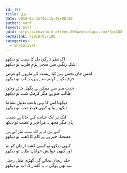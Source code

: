 ```yaml
---
id: 188
title: غزل
date: 2019-05-15T06:15:46+00:00
author: Xarf
layout: post
guid: https://chashm-e-afreen.000webhostapp.com/?p=188
permalink: /2019/05/188
categories:
  - Ghazaliyat
---
```

<span style="font-family: nastaliq;">اک نظر تازگیِ دل کا سبب تو دیکھو</span>  
<span style="font-family: nastaliq;">اشکِ رنگیں میں سجی بزمِ طرب تو دیکھو</span>

<span style="font-family: nastaliq;">لمسِ جاں بخش سے کیا زیست کے ماروں کو غرض</span>  
<span style="font-family: nastaliq;">حرف کہنے کو ترستے ہیں، یہ لب تو دیکھو</span>

<span style="font-family: nastaliq;">حدتِ مہر سے ممکن ہے پگھل جائے وجود</span>  
<span style="font-family: nastaliq;">طالبِ ضو ہے مگر کرمکِ شب تو دیکھو</span>

<span style="font-family: nastaliq;">دیکھنا اس کا نہیں باعثِ تقلیلِ نشاط</span>  
<span style="font-family: nastaliq;">دیکھنے والو کبھی فرطِ تعب تو دیکھو</span>

<span style="font-family: nastaliq;">ایک پر ایک عنایت کیے جاتا ہے نصیب</span>  
<span style="font-family: nastaliq;">ہاں مگر مجھ پہ مرا قہر و غضب تو دیکھ</span>

<span style="font-family: nastaliq;">آئنے ہیں کہ ہر اک سمت نظر آتے ہیں</span>  
<span style="font-family: nastaliq;">مضحکہ خیز ہے ہر کام کا ڈھب تو دیکھو</span>

<span style="font-family: nastaliq;">کبھی دیکھو تو کسی کشتۂ ارمان کو تم</span>  
<span style="font-family: nastaliq;">اور کبھی خواہشِ خواہانِ طلب تو دیکھو</span>

<span style="font-family: nastaliq;">جلد ریحان بجائے گی گھڑی طبلِ رحیل</span>  
<span style="font-family: nastaliq;">تب بھی ہوگی نہ یہ گفتار کہ اب تو دیکھو</span>